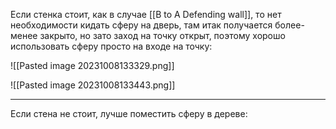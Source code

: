 Если стенка стоит, как в случае [[B to A Defending wall]], то нет необходимости кидать сферу на дверь, там итак получается более-менее закрыто, но зато заход на точку открыт, поэтому хорошо использовать сферу просто на входе на точку:

![[Pasted image 20231008133329.png]]

![[Pasted image 20231008133443.png]]

---
Если стена не стоит, лучше поместить сферу в дереве:

